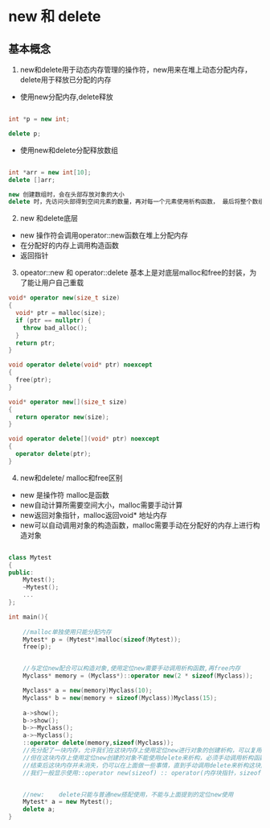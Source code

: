 <!--
 * @Author: zzzzztw
 * @Date: 2023-03-22 15:54:54
 * @LastEditors: Do not edit
 * @LastEditTime: 2023-03-22 19:05:27
 * @FilePath: /cpptest/modernC++/13.new和delete.md
-->
# new 和 delete

## 基本概念
1. new和delete用于动态内存管理的操作符，new用来在堆上动态分配内存，delete用于释放已分配的内存
* 使用new分配内存,delete释放
```cpp

int *p = new int;

delete p;

```
* 使用new和delete分配释放数组

```cpp

int *arr = new int[10];
delete []arr;

new 创建数组时，会在头部存放对象的大小
delete 时，先访问头部得到空间元素的数量，再对每一个元素使用析构函数， 最后将整个数组的空间free()掉
```
2. new 和delete底层
* new 操作符会调用operator::new函数在堆上分配内存
* 在分配好的内存上调用构造函数
* 返回指针
3. opeator::new 和 operator::delete 基本上是对底层malloc和free的封装，为了能让用户自己重载
``` cpp
void* operator new(size_t size)
{
  void* ptr = malloc(size);
  if (ptr == nullptr) {
    throw bad_alloc();
  }
  return ptr;
}

void operator delete(void* ptr) noexcept
{
  free(ptr);
}

void* operator new[](size_t size)
{
  return operator new(size);
}

void operator delete[](void* ptr) noexcept
{
  operator delete(ptr);
}

```
4. new和delete/ malloc和free区别
* new 是操作符 malloc是函数
* new自动计算所需要空间大小，malloc需要手动计算
* new返回对象指针，malloc返回void* 地址内存
* new可以自动调用对象的构造函数，malloc需要手动在分配好的内存上进行构造对象
```cpp

class Mytest
{
public:
    Mytest();
    ~Mytest();
    ...
};

int main(){
    
    //malloc单独使用只能分配内存
    Mytest* p = (Mytest*)malloc(sizeof(Mytest));
    free(p);


    //与定位new配合可以构造对象,使用定位new需要手动调用析构函数,再free内存
    Myclass* memory = (Myclass*)::operator new(2 * sizeof(Myclass));

    Myclass* a = new(memory)Myclass(10);
    Myclass* b = new(memory + sizeof(Myclass))Myclass(15);
  
    a->show();
    b->show();
    b->~Myclass();
    a->~Myclass();
    ::operator delete(memory,sizeof(Myclass));
    //先分配了一块内存，允许我们在这块内存上使用定位new进行对象的创建析构，可以复用
    //但在这块内存上使用定位new创建的对象不能使用delete来析构，必须手动调用析构函数来析构这个对象。
    //结束后这块内存并未消失，仍可以在上面做一些事情，直到手动调用delete来析构这块内存
    //我们一般显示使用::operator new(sizeof) :: operator(内存块指针，sizeof) 来创造内存块和析构内存块


    //new:    delete只能与普通new搭配使用，不能与上面提到的定位new使用
    Mytest* a = new Mytest();
    delete a;
}


```